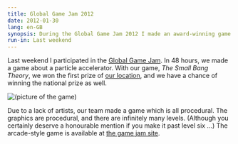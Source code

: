 ```yaml
---
title: Global Game Jam 2012
date: 2012-01-30
lang: en-GB
synopsis: During the Global Game Jam 2012 I made an award-winning game about a particle accelerator.
run-in: Last weekend
---
```


Last weekend I participated in the [Global Game Jam](http://globalgamejam.org).
In 48 hours, we made a game about a particle accelerator.
With our game, _The Small Bang Theory_, we won the first prize of
[our location](http://globalgamejam.org/sites/2012/ggjnl-nhtv-breda-university-applied-sciences),
and we have a chance of winning the national prize as well.

![(picture of the game)](/images/the-small-bang-theory.jpg)

Due to a lack of artists, our team made a game which is all procedural.
The graphics are procedural, and there are infinitely many levels.
(Although you certainly deserve a honourable mention if you make it past level six ...)
The arcade-style game is available at
[the game jam site](http://globalgamejam.org/2012/small-bang-theory "The Small Bang Theory").
